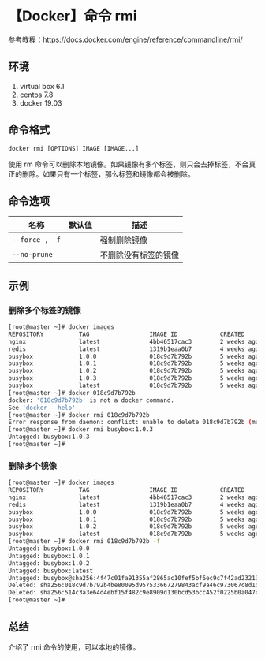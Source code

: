 # 【Docker】命令 rmi

参考教程：https://docs.docker.com/engine/reference/commandline/rmi/

## 环境

1. virtual box 6.1
2. centos 7.8
3. docker 19.03

## 命令格式

`docker rmi [OPTIONS] IMAGE [IMAGE...]`

使用 rm 命令可以删除本地镜像。如果镜像有多个标签，则只会去掉标签，不会真正的删除。如果只有一个标签，那么标签和镜像都会被删除。

## 命令选项

| 名称 | 默认值 | 描述 |
| --- | --- | --- |
| `--force , -f` |  | 强制删除镜像 |
| `--no-prune` |  | 不删除没有标签的镜像 |

## 示例

### 删除多个标签的镜像

```sh
[root@master ~]# docker images
REPOSITORY          TAG                 IMAGE ID            CREATED             SIZE
nginx               latest              4bb46517cac3        2 weeks ago         133MB
redis               latest              1319b1eaa0b7        4 weeks ago         104MB
busybox             1.0.0               018c9d7b792b        5 weeks ago         1.22MB
busybox             1.0.1               018c9d7b792b        5 weeks ago         1.22MB
busybox             1.0.2               018c9d7b792b        5 weeks ago         1.22MB
busybox             1.0.3               018c9d7b792b        5 weeks ago         1.22MB
busybox             latest              018c9d7b792b        5 weeks ago         1.22MB
[root@master ~]# docker 018c9d7b792b
docker: '018c9d7b792b' is not a docker command.
See 'docker --help'
[root@master ~]# docker rmi 018c9d7b792b
Error response from daemon: conflict: unable to delete 018c9d7b792b (must be forced) - image is referenced in multiple repositories
[root@master ~]# docker rmi busybox:1.0.3
Untagged: busybox:1.0.3
[root@master ~]#
```

### 删除多个镜像

```sh
[root@master ~]# docker images
REPOSITORY          TAG                 IMAGE ID            CREATED             SIZE
nginx               latest              4bb46517cac3        2 weeks ago         133MB
redis               latest              1319b1eaa0b7        4 weeks ago         104MB
busybox             1.0.0               018c9d7b792b        5 weeks ago         1.22MB
busybox             1.0.1               018c9d7b792b        5 weeks ago         1.22MB
busybox             1.0.2               018c9d7b792b        5 weeks ago         1.22MB
busybox             latest              018c9d7b792b        5 weeks ago         1.22MB
[root@master ~]# docker rmi 018c9d7b792b -f
Untagged: busybox:1.0.0
Untagged: busybox:1.0.1
Untagged: busybox:1.0.2
Untagged: busybox:latest
Untagged: busybox@sha256:4f47c01fa91355af2865ac10fef5bf6ec9c7f42ad2321377c21e844427972977
Deleted: sha256:018c9d7b792b4be80095d957533667279843acf9a46c973067c8d1dff31ea8b4
Deleted: sha256:514c3a3e64d4ebf15f482c9e8909d130bcd53bcc452f0225b0a04744de7b8c43
[root@master ~]#
```

## 总结

介绍了 rmi 命令的使用，可以本地的镜像。
